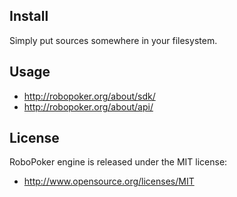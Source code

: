## Install

Simply put sources somewhere in your filesystem.

## Usage

 * http://robopoker.org/about/sdk/
 * http://robopoker.org/about/api/

## License

RoboPoker engine is released under the MIT license:

 * http://www.opensource.org/licenses/MIT